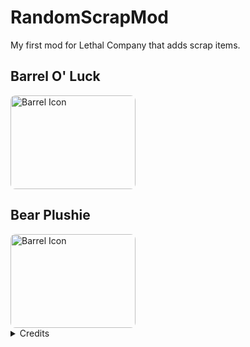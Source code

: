 # RandomScrapMod

My first mod for Lethal Company that adds scrap items.

## Barrel O' Luck

  <img src="https://github.com/user-attachments/assets/b16c882c-62a8-42e3-9156-b96d469dbb89" alt="Barrel Icon" style="width:200px;height:150px;border-radius:8px;">

## Bear Plushie

  <img src="https://github.com/user-attachments/assets/976a7575-bc0e-4d2f-9b31-251866798d02" alt="Barrel Icon" style="width:200px;height:150px;border-radius:8px;">

<details>
  <summary>Credits</summary>
  <ul>
<details>
  <summary>Model Credits</summary>
  <ul>
      <li>Bear Plushie Model: <a href="https://sketchfab.com/eggypudding">eggypudding</a></li>
  </ul>
</details>
<details>
  <summary>Tutorial Credits</summary>
  <ul>
      <li>Game Asset Beginner Tutorial: <a href="https://www.youtube.com/@LMHPOLY">LMHPOLY</a></li>
    <li>LethalLib Items Tutorial: <a href="https://www.youtube.com/@malcolm-yt">Malcolm</a></li>
    <li>Blender Texture Painting Tutorial: <a href="https://www.youtube.com/@PIXXO3D">PIXXO3D</a></li>
  </ul>
</details>
<details>
  <summary>Other Credits</summary>
  <ul>
    <li>Barrel Icon Asset: <a href="https://www.deviantart.com/misteraibo">Misteraibo</a></li>
    <li>Lethal Company Project Patcher: <a href="https://github.com/nomnomab">nomnomab</a></li>
    <li>LethalLib: <a href="https://github.com/EvaisaDev">EvaisaDev</a></li>
    </ul>
</details>


  </ul>
</details>
